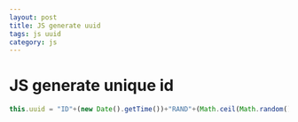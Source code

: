```yaml
---
layout: post
title: JS generate uuid
tags: js uuid
category: js
---
```


# JS generate unique id

```js
this.uuid = "ID"+(new Date().getTime())+"RAND"+(Math.ceil(Math.random() * 100000));
```
